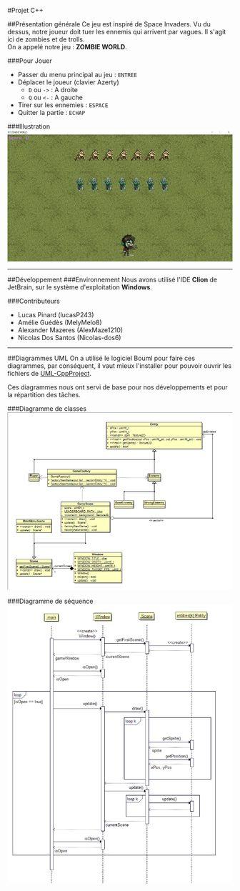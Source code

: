 #Projet C++

##Présentation générale
Ce jeu est inspiré de Space Invaders. Vu du dessus, notre joueur doit tuer les ennemis qui arrivent par vagues. Il s'agit ici de zombies et de trolls.  
On a appelé notre jeu : **ZOMBIE WORLD**.

###Pour Jouer
* Passer du menu principal au jeu : ``ENTREE``
* Déplacer le joueur (clavier Azerty)
  * ``D`` ou ``->`` : A droite
  * ``Q`` ou ``<-`` : A gauche
* Tirer sur les ennemies : ``ESPACE``
* Quitter la partie : ``ECHAP``

###Illustration
![Jeu Zombie World](assets/readMe/zombie_world_screen.png)

***

##Développement
###Environnement
Nous avons utilisé l'IDE **Clion** de JetBrain, sur le système d'exploitation **Windows**.
  
###Contributeurs
* Lucas Pinard (lucasP243)
* Amélie Guédès (MelyMelo8)
* Alexander Mazeres (AlexMaze1210)
* Nicolas Dos Santos (Nicolas-dos6)

***
##Diagrammes UML
On a utilisé le logiciel Bouml pour faire ces diagrammes, par conséquent, il vaut mieux l'installer pour pouvoir ouvrir les fichiers de [UML-CppProject](UML-CppProject).

Ces diagrammes nous ont servi de base pour nos développements et pour la répartition des tâches.

###Diagramme de classes
![Diagramme de classes](assets/readMe/diagram_class.png)

###Diagramme de séquence
![Diagramme de séquence](assets/readMe/diagram_seq.png)